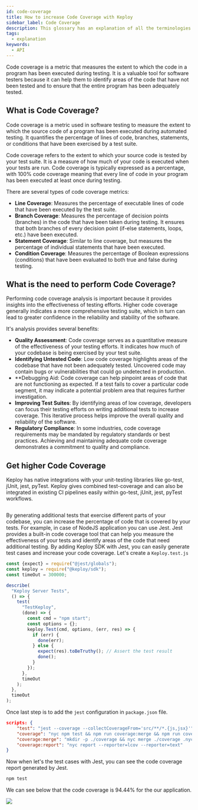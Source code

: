 ```yaml
---
id: code-coverage
title: How to increase Code Coverage with Keploy
sidebar_label: Code Coverage
description: This glossary has an explanation of all the terminologies that beginners find difficult to understand at first glance.
tags:
  - explanation
keywords:
  - API
---
```


Code coverage is a metric that measures the extent to which the code in a program has been executed during testing. It is a valuable tool for software testers because it can help them to identify areas of the code that have not been tested and to ensure that the entire program has been adequately tested.

## What is Code Coverage?

Code coverage is a metric used in software testing to measure the extent to which the source code of a program has been executed during automated testing. It quantifies the percentage of lines of code, branches, statements, or conditions that have been exercised by a test suite.

Code coverage refers to the extent to which your source code is tested by your test suite. It is a measure of how much of your code is executed when your tests are run. Code coverage is typically expressed as a percentage, with 100% code coverage meaning that every line of code in your program has been executed at least once during testing.

There are several types of code coverage metrics:

- **Line Coverage**: Measures the percentage of executable lines of code that have been executed by the test suite.
- **Branch Coverage**: Measures the percentage of decision points (branches) in the code that have been taken during testing. It ensures that both branches of every decision point (if-else statements, loops, etc.) have been executed.
- **Statement Coverage**: Similar to line coverage, but measures the percentage of individual statements that have been executed.
- **Condition Coverage**: Measures the percentage of Boolean expressions (conditions) that have been evaluated to both true and false during testing.

## What is the need to perform Code Coverage?

Performing code coverage analysis is important because it provides insights into the effectiveness of testing efforts. Higher code coverage generally indicates a more comprehensive testing suite, which in turn can lead to greater confidence in the reliability and stability of the software.

It's analysis provides several benefits:

- **Quality Assessment**: Code coverage serves as a quantitative measure of the effectiveness of your testing efforts. It indicates how much of your codebase is being exercised by your test suite.
- **Identifying Untested Code**: Low code coverage highlights areas of the codebase that have not been adequately tested. Uncovered code may contain bugs or vulnerabilities that could go undetected in production.
- \*\*Debugging Aid: Code coverage can help pinpoint areas of code that are not functioning as expected. If a test fails to cover a particular code segment, it may indicate a potential problem area that requires further investigation.
- **Improving Test Suites**: By identifying areas of low coverage, developers can focus their testing efforts on writing additional tests to increase coverage. This iterative process helps improve the overall quality and reliability of the software.
- **Regulatory Compliance**: In some industries, code coverage requirements may be mandated by regulatory standards or best practices. Achieving and maintaining adequate code coverage demonstrates a commitment to quality and compliance.

## Get higher Code Coverage

Keploy has native integrations with your unit-testing libraries like go-test, jUnit, jest, pyTest. Keploy gives combined test-coverage and can also be integrated in existing CI pipelines easily within go-test, jUnit, jest, pyTest workflows.

<img scr="https://keploy.io/docs/gif/replay-tc.gif?raw=true"/>

By generating additional tests that exercise different parts of your codebase, you can increase the percentage of code that is covered by your tests. For example, in case of NodeJS application you can use Jest. Jest provides a built-in code coverage tool that can help you measure the effectiveness of your tests and identify areas of the code that need additional testing. By adding Keploy SDK with Jest, you can easily generate test cases and increase your code coverage. Let's create a `Keploy.test.js`

```javascript
const {expect} = require("@jest/globals");
const keploy = require("@keploy/sdk");
const timeOut = 300000;

describe(
  "Keploy Server Tests",
  () => {
    test(
      "TestKeploy",
      (done) => {
        const cmd = "npm start";
        const options = {};
        keploy.Test(cmd, options, (err, res) => {
          if (err) {
            done(err);
          } else {
            expect(res).toBeTruthy(); // Assert the test result
            done();
          }
        });
      },
      timeOut
    );
  },
  timeOut
);
```

Once last step is to add the `jest` configuration in `package.json` file.

```json
scripts: {
    "test": "jest --coverage --collectCoverageFrom='src/**/*.{js,jsx}'",
    "coverage": "nyc npm test && npm run coverage:merge && npm run coverage:report",
    "coverage:merge": "mkdir -p ./coverage && nyc merge ./coverage .nyc_output/out.json",
    "coverage:report": "nyc report --reporter=lcov --reporter=text"
}
```

Now when let's the test cases with Jest, you can see the code coverage report generated by Jest.

```bash
npm test
```

We can see below that the code coverage is 94.44% for the our application.

<img src='https://raw.githubusercontent.com/priyankarpal/samples-typescript/ppal/express-mongo-priyank/images/jestcoverage.png?raw=true'/>
